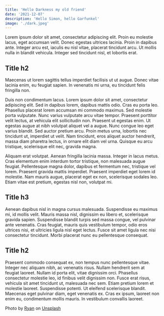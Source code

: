 ```yaml
---
title: 'Hello Darkness my old friend'
date: '2021-12-07'
description: 'Hello Simon, hello Garfunkel'
image: './dark.jpeg'
---
```


Lorem ipsum dolor sit amet, consectetur adipiscing elit. Proin eu molestie lacus, eget accumsan velit. Donec egestas ultrices lacinia. Proin in dapibus ante. Integer arcu est, iaculis eu nisl vitae, placerat tincidunt arcu. Ut mollis nulla in blandit vehicula. Integer sed tincidunt nisl, et lobortis erat. 

## Title h2

Maecenas ut lorem sagittis tellus imperdiet facilisis ut ut augue. Donec vitae lacinia enim, eu feugiat sapien. In venenatis mi urna, eu tincidunt felis fringilla non.

Duis non condimentum lacus. Lorem ipsum dolor sit amet, consectetur adipiscing elit. Sed in dapibus lorem, dapibus mattis odio. Cras eu porta leo. Phasellus placerat lorem accumsan mi commodo maximus. Sed molestie porta vulputate. Nunc varius vulputate arcu vitae tempor. Praesent porttitor velit lectus, at vehicula elit sollicitudin non. Praesent ut egestas enim. Ut egestas augue at nibh volutpat aliquet vel a augue. Nunc congue leo eget varius blandit. Sed auctor pretium arcu. Proin metus urna, lobortis nec tincidunt ut, imperdiet ut velit. Nam tincidunt, eros aliquet auctor hendrerit, massa diam pharetra lectus, in ornare elit diam vel urna. Quisque eu arcu tristique, scelerisque elit nec, gravida magna.

Aliquam erat volutpat. Aenean fringilla lacinia massa. Integer in lacus metus. Cras elementum enim interdum tortor tristique, non malesuada augue feugiat. Pellentesque magna dolor, dapibus et fermentum nec, tristique vel lorem. Praesent gravida mattis imperdiet. Praesent imperdiet eget lorem id molestie. Nam mauris augue, placerat eget ex non, scelerisque sodales leo. Etiam vitae est pretium, egestas nisl non, volutpat mi.

## Title h3

Aenean dapibus nisl in magna cursus malesuada. Suspendisse eu maximus mi, id mollis velit. Mauris massa nisl, dignissim eu libero et, scelerisque gravida sapien. Suspendisse blandit turpis sed massa congue, vel pulvinar ante venenatis. Cras feugiat, mauris quis vestibulum tempor, odio eros ultrices nisi, et ultricies ligula nisl eget lectus. Fusce sit amet ligula nec nisi consectetur tincidunt. Morbi placerat nunc eu pellentesque consequat.

## Title h2

Praesent commodo consequat ex, non tempus nunc pellentesque vitae. Integer nec aliquam nibh, ac venenatis risus. Nullam hendrerit sem at feugiat laoreet. Nullam id porta elit, vitae dignissim orci. Phasellus consectetur molestie leo, id finibus velit dignissim non. Fusce erat risus, vehicula sit amet tincidunt ut, malesuada nec sem. Etiam pretium lorem et molestie laoreet. Suspendisse potenti. Ut eleifend scelerisque blandit. Maecenas eget pulvinar diam, eget venenatis ex. Cras ex ipsum, laoreet non enim eu, condimentum mollis mauris. In vestibulum convallis laoreet.

Photo by [Ryan](https://unsplash.com/@ry4nolson?utm_source=unsplash&utm_medium=referral&utm_content=creditCopyText) on [Unsplash](https://unsplash.com/s/photos/darkness?utm_source=unsplash&utm_medium=referral&utm_content=creditCopyText)